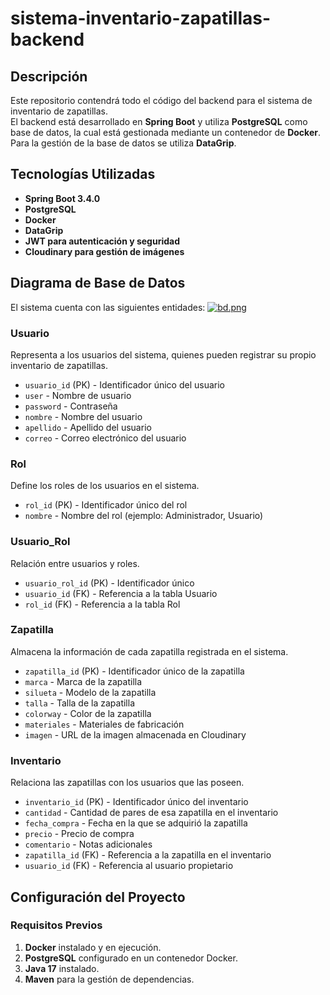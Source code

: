 # sistema-inventario-zapatillas-backend

## Descripción
Este repositorio contendrá todo el código del backend para el sistema de inventario de zapatillas.  
El backend está desarrollado en **Spring Boot** y utiliza **PostgreSQL** como base de datos, la cual está gestionada mediante un contenedor de **Docker**. Para la gestión de la base de datos se utiliza **DataGrip**.

## Tecnologías Utilizadas
- **Spring Boot 3.4.0**
- **PostgreSQL**
- **Docker**
- **DataGrip**
- **JWT para autenticación y seguridad**
- **Cloudinary para gestión de imágenes**

## Diagrama de Base de Datos
El sistema cuenta con las siguientes entidades:
[![bd.png](https://i.postimg.cc/TPt58HcL/bd.png)](https://postimg.cc/jWJSPcmt)

### Usuario
Representa a los usuarios del sistema, quienes pueden registrar su propio inventario de zapatillas.
- `usuario_id` (PK) - Identificador único del usuario
- `user` - Nombre de usuario
- `password` - Contraseña
- `nombre` - Nombre del usuario
- `apellido` - Apellido del usuario
- `correo` - Correo electrónico del usuario

### Rol
Define los roles de los usuarios en el sistema.
- `rol_id` (PK) - Identificador único del rol
- `nombre` - Nombre del rol (ejemplo: Administrador, Usuario)

### Usuario_Rol
Relación entre usuarios y roles.
- `usuario_rol_id` (PK) - Identificador único
- `usuario_id` (FK) - Referencia a la tabla Usuario
- `rol_id` (FK) - Referencia a la tabla Rol

### Zapatilla
Almacena la información de cada zapatilla registrada en el sistema.
- `zapatilla_id` (PK) - Identificador único de la zapatilla
- `marca` - Marca de la zapatilla
- `silueta` - Modelo de la zapatilla
- `talla` - Talla de la zapatilla
- `colorway` - Color de la zapatilla
- `materiales` - Materiales de fabricación
- `imagen` - URL de la imagen almacenada en Cloudinary

### Inventario
Relaciona las zapatillas con los usuarios que las poseen.
- `inventario_id` (PK) - Identificador único del inventario
- `cantidad` - Cantidad de pares de esa zapatilla en el inventario
- `fecha_compra` - Fecha en la que se adquirió la zapatilla
- `precio` - Precio de compra
- `comentario` - Notas adicionales
- `zapatilla_id` (FK) - Referencia a la zapatilla en el inventario
- `usuario_id` (FK) - Referencia al usuario propietario

## Configuración del Proyecto

### Requisitos Previos
1. **Docker** instalado y en ejecución.
2. **PostgreSQL** configurado en un contenedor Docker.
3. **Java 17** instalado.
4. **Maven** para la gestión de dependencias.


